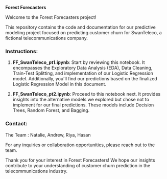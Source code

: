 **Forest Forecasters**

Welcome to the Forest Forecasters project!

This repository contains the code and documentation for our predictive modeling project focused on predicting customer churn for SwanTeleco, a fictional telecommunications company.

### Instructions:

1. **FF_SwanTeleco_pt1.ipynb**: Start by reviewing this notebook. It encompasses the Exploratory Data Analysis (EDA), Data Cleaning, Train-Test Splitting, and implementation of our Logistic Regression model. Additionally, you'll find our predictions based on the finalized Logistic Regression Model in this document.

2. **FF_SwanTeleco_pt2.ipynb**: Proceed to this notebook next. It provides insights into the alternative models we explored but chose not to implement for our final predictions. These models include Decision Trees, Random Forest, and Bagging.

### Contact:

The Team : Natalie, Andrew, Riya, Hasan

For any inquiries or collaboration opportunities, please reach out to the team.

Thank you for your interest in Forest Forecasters! We hope our insights contribute to your understanding of customer churn prediction in the telecommunications industry.




